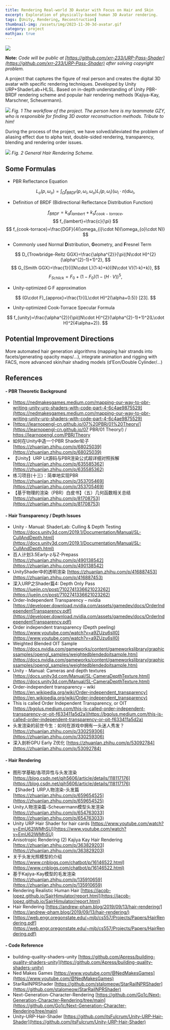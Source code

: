 ```yaml
---
title: Rendering Real-world 3D Avatar with Focus on Hair and Skin
excerpt: Exploration of physically-based human 3D Avatar rendering.
tags: [Unity, Rendering, Reconstruction]
thumbnail-img: /assets/img/2023-11-30-3d-avatar.gif
category: project
mathjax: true
---
```


![](/assets/img/2023-11-30-3d-avatar.gif)



**Note:** *Code will be public at [https://github.com/xrr-233/URP-Pass-Shader](https://github.com/xrr-233/URP-Pass-Shader) after solving copyright problem.*

A project that captures the figure of real person and creates the digital 3D avatar with specific rendering techniques. Developed by Unity URP+ShaderLab+HLSL. Based on in-depth understanding of Unity PBR-BRDF rendering scheme and popular hair rendering methods (Kajiya-Kay, Marschner, Scheuermann).

![](/assets/img/2023-11-30-workflow.png)
*Fig. 1 The workflow of the project. The person here is my teammate GZY, who is responsible for finding 3D avatar reconstruction methods. Tribute to him!*

During the process of the project, we have solved/alleviated the problem of aliasing effect due to alpha test, double-sided rendering, transparency, blending and rendering order issues.

![](/assets/img/2023-11-30-ppt-notes.png)
*Fig. 2 General Hair Rendering Scheme.*

## Some Formulas

+ PBR Reflectance Equation

$$
L_{o}(p, \omega_{o})=\int_{\Omega}f_{BRDF}(p,\omega_{i},\omega_{o})L_{i}(p,\omega_{i})(\omega_{i}\cdot n)d\omega_{i},
$$

+ Definition of BRDF (Bidirectional Reflectance Distribution Function) 

$$
f_{BRDF}=k_{d}f_{lambert}+k_{s}f_{cook-torrace},
$$
$$
f_{lambert}=\frac{c}{\pi}
$$
$$
f_{cook-torrace}=\frac{DGF}{4(\omega_{i}\cdot N)(\omega_{o}\cdot N)}
$$

+ Commonly used Normal **D**istribution, **G**eometry, and **F**resnel Term

$$
D_{Trowbridge-Reitz GGX}=\frac{\alpha^{2}}{\pi((N\cdot H)^{2}(\alpha^{2}-1)+1)^2},
$$
$$
G_{Smith GGX}=\frac{1}{((N\cdot L)(1-k)+k)((N\cdot V)(1-k)+k)}, 
$$
$$
F_{Schlick}=F_{0}+(1-F_{0})(1-(H\cdot V))^{5},
$$

+ Unity-optimized G·F approximation

$$
(G\cdot F)_{approx}=\frac{1}{(L\cdot H)^2(\alpha+0.5)} [23].
$$

+ Unity-optimized Cook-Torrace Specular Formula

$$
f_{unity}=\frac{\alpha^{2}}{\pi((N\cdot H)^{2}(\alpha^{2}-1)+1)^2(L\cdot H)^2(4\alpha+2)}.
$$

## Potential Improvement Directions

More automated hair generation algorithms (mapping hair strands into facets/generating opacity maps/...), integrate animation and rigging with FACS, more advanced skin/hair shading models (d’Eon/Double Cylinder/...)

## References

#### - PBR Theoretic Background

- [https://nedmakesgames.medium.com/mapping-our-way-to-pbr-writing-unity-urp-shaders-with-code-part-4-6c4ae9875529](https://nedmakesgames.medium.com/mapping-our-way-to-pbr-writing-unity-urp-shaders-with-code-part-4-6c4ae9875529)
- [https://learnopengl-cn.github.io/07%20PBR/01%20Theory/](https://learnopengl-cn.github.io/07 PBR/01 Theory/) / https://learnopengl.com/PBR/Theory
- 如何在Unity中造一个PBR Shader轮子 [https://zhuanlan.zhihu.com/p/68025039](https://zhuanlan.zhihu.com/p/68025039)
- 【Unity】URP Lit源码与PBR渲染公式超详细对照拆解 [https://zhuanlan.zhihu.com/p/635585362](https://zhuanlan.zhihu.com/p/635585362)
- 练习项目(十三)：简单地实现PBR [https://zhuanlan.zhihu.com/p/353705469](https://zhuanlan.zhihu.com/p/353705469)
- 【基于物理的渲染（PBR）白皮书】（五）几何函数相关总结 [https://zhuanlan.zhihu.com/p/81708753](https://zhuanlan.zhihu.com/p/81708753)

#### - Hair Transparency / Depth Issues

- Unity - Manual: ShaderLab: Culling & Depth Testing [https://docs.unity3d.com/2019.1/Documentation/Manual/SL-CullAndDepth.html](https://docs.unity3d.com/2019.1/Documentation/Manual/SL-CullAndDepth.html)
- 百人计划3.5Early-z与Z-Prepass [https://zhuanlan.zhihu.com/p/490138542](https://zhuanlan.zhihu.com/p/490138542)
- UnityShader中的透明渲染 [https://zhuanlan.zhihu.com/p/416887453](https://zhuanlan.zhihu.com/p/416887453)
- 深入URP之Shader篇4: Depth Only Pass [https://juejin.cn/post/7102741336621023262](https://juejin.cn/post/7102741336621023262)
- Order-Independent Transparency – nvidia [https://developer.download.nvidia.com/assets/gamedev/docs/OrderIndependentTransparency.pdf](https://developer.download.nvidia.com/assets/gamedev/docs/OrderIndependentTransparency.pdf)
- Order independent transparency (Depth peeling) [https://www.youtube.com/watch?v=a9ZUzu6sII0](https://www.youtube.com/watch?v=a9ZUzu6sII0)
- Weighted Blended OIT Sample [https://docs.nvidia.com/gameworks/content/gameworkslibrary/graphicssamples/opengl_samples/weightedblendedoitsample.htm](https://docs.nvidia.com/gameworks/content/gameworkslibrary/graphicssamples/opengl_samples/weightedblendedoitsample.htm)
- Unity - Manual: Cameras and depth textures [https://docs.unity3d.com/Manual/SL-CameraDepthTexture.html](https://docs.unity3d.com/Manual/SL-CameraDepthTexture.html)
- Order-independent transparency – wiki [https://en.wikipedia.org/wiki/Order-independent_transparency](https://en.wikipedia.org/wiki/Order-independent_transparency)
- This is called Order Independent Transparency, or OIT [https://bgolus.medium.com/this-is-called-order-independent-transparency-or-oit-f633411a5d2a](https://bgolus.medium.com/this-is-called-order-independent-transparency-or-oit-f633411a5d2a)
- 头发渲染的前世今生：如何在游戏中拥有一头迷人秀发？ [https://zhuanlan.zhihu.com/p/330259306](https://zhuanlan.zhihu.com/p/330259306)
- 深入剖析GPU Early Z优化 [https://zhuanlan.zhihu.com/p/53092784](https://zhuanlan.zhihu.com/p/53092784)

#### - Hair Rendering

- 图形学基础/各项异性与头发渲染 [https://blog.csdn.net/qjh5606/article/details/118117176](https://blog.csdn.net/qjh5606/article/details/118117176)
- 【Shader】URP人物渲染-头发篇 [https://zhuanlan.zhihu.com/p/659654525](https://zhuanlan.zhihu.com/p/659654525)
- Unity人物渲染篇-Scheuermann模型头发渲染 [https://zhuanlan.zhihu.com/p/654763033](https://zhuanlan.zhihu.com/p/654763033)
- Unity URP Hair Shader for hair cards [https://www.youtube.com/watch?v=EmU62lWMhSU](https://www.youtube.com/watch?v=EmU62lWMhSU)
- Anisotropic Rendering (2) Kajiya Kay Hair Rendering [https://zhuanlan.zhihu.com/p/363829203](https://zhuanlan.zhihu.com/p/363829203)
- 关于头发光照模型的介绍 [https://www.cnblogs.com/chatbot/p/16146522.html](https://www.cnblogs.com/chatbot/p/16146522.html)
- 基于Kajiya-Kay模型的毛发渲染 [https://zhuanlan.zhihu.com/p/135910659](https://zhuanlan.zhihu.com/p/135910659)
- Rendering Realistic Human Hair [https://jacob-lopez.github.io/SairHimulator/report.html](https://jacob-lopez.github.io/SairHimulator/report.html)
- Hair Rendering [https://andrew-pham.blog/2019/09/13/hair-rendering/](https://andrew-pham.blog/2019/09/13/hair-rendering/)
- [https://web.engr.oregonstate.edu/~mjb/cs557/Projects/Papers/HairRendering.pdf](https://web.engr.oregonstate.edu/~mjb/cs557/Projects/Papers/HairRendering.pdf)

#### - Code Reference

- building-quality-shaders-unity [https://github.com/Apress/building-quality-shaders-unity](https://github.com/Apress/building-quality-shaders-unity)
- Ned Makes Games [https://www.youtube.com/@NedMakesGames](https://www.youtube.com/@NedMakesGames)
- StarRailNPRShader [https://github.com/stalomeow/StarRailNPRShader](https://github.com/stalomeow/StarRailNPRShader)
- Next-Generation-Character-Rendering [https://github.com/Go1c/Next-Generation-Character-Rendering/tree/main](https://github.com/Go1c/Next-Generation-Character-Rendering/tree/main)
- Unity-URP-Hair-Shader [https://github.com/itsFulcrum/Unity-URP-Hair-Shader](https://github.com/itsFulcrum/Unity-URP-Hair-Shader)